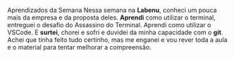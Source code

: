Aprendizados da Semana
Nessa semana na **Labenu**, conheci um pouca mais da empresa e da proposta deles. **Aprendi** como utilizar o terminal, entreguei o desafio do Assassino do Terminal. Aprendi como utilizar o VSCode. E **surtei**, chorei e sofri e duvidei da minha capacidade com o **git**. Achei que tinha feito tudo certinho, mas me enganei e vou rever toda a aula e o material para tentar melhorar a compreensão.
